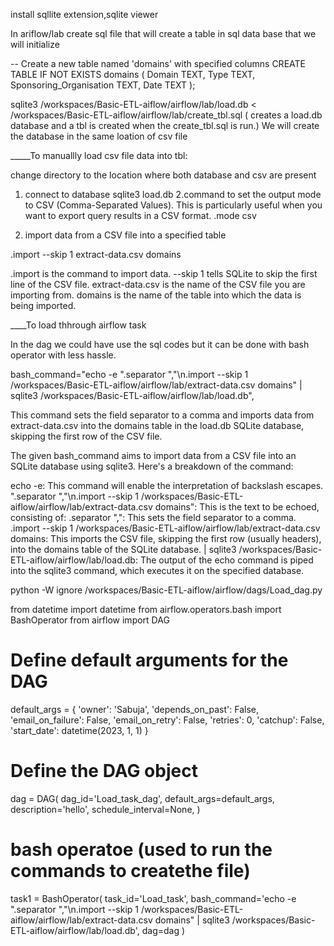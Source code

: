 install sqllite extension,sqlite viewer

In ariflow/lab create sql file that will create a table in sql data base that we will initialize

-- Create a new table named 'domains' with specified columns
CREATE TABLE IF NOT EXISTS domains (
    Domain TEXT,
    Type TEXT,
    Sponsoring_Organisation TEXT,
    Date TEXT
);

sqlite3 /workspaces/Basic-ETL-aiflow/airflow/lab/load.db < /workspaces/Basic-ETL-aiflow/airflow/lab/create_tbl.sql 
( creates a load.db database and a tbl is created when the create_tbl.sql is run.)
We will create the database in the same loation of csv file


_____To manuallly load csv file data into tbl:

change directory to the location where both database and csv are present

1. connect to database
sqlite3 load.db
2.command to set the output mode to CSV (Comma-Separated Values). This is particularly useful when you want to export query results in a CSV format.
.mode csv

3. import data from a CSV file into a specified table

 .import --skip 1 extract-data.csv domains

 .import is the command to import data.
--skip 1 tells SQLite to skip the first line of the CSV file.
extract-data.csv is the name of the CSV file you are importing from.
domains is the name of the table into which the data is being imported.

____To load thhrough airflow task 

In the dag we could have use the sql codes but it can be done with bash operator with less hassle.

bash_command="echo -e ".separator ","\n.import --skip 1 /workspaces/Basic-ETL-aiflow/airflow/lab/extract-data.csv domains" | sqlite3 /workspaces/Basic-ETL-aiflow/airflow/lab/load.db",

This command sets the field separator to a comma and imports data from extract-data.csv into the domains table in the load.db SQLite database, skipping the first row of the CSV file.

The given bash_command aims to import data from a CSV file into an SQLite database using sqlite3. Here's a breakdown of the command:

echo -e: This command will enable the interpretation of backslash escapes.
".separator ","\n.import --skip 1 /workspaces/Basic-ETL-aiflow/airflow/lab/extract-data.csv domains": This is the text to be echoed, consisting of:
.separator ",": This sets the field separator to a comma.
.import --skip 1 /workspaces/Basic-ETL-aiflow/airflow/lab/extract-data.csv domains: This imports the CSV file, skipping the first row (usually headers), into the domains table of the SQLite database.
| sqlite3 /workspaces/Basic-ETL-aiflow/airflow/lab/load.db: The output of the echo command is piped into the sqlite3 command, which executes it on the specified database.



python -W ignore /workspaces/Basic-ETL-aiflow/airflow/dags/Load_dag.py







from datetime import datetime
from airflow.operators.bash import BashOperator
from airflow import DAG 


# Define default arguments for the DAG
default_args = {
    'owner': 'Sabuja',
    'depends_on_past': False,
    'email_on_failure': False,
    'email_on_retry': False,
    'retries': 0,
    'catchup': False,
    'start_date': datetime(2023, 1, 1)
}
# Define the DAG object
dag = DAG(
    dag_id='Load_task_dag', 
    default_args=default_args,
    description='hello',
    schedule_interval=None,
)
# bash operatoe (used to run the commands to createthe file)

task1 = BashOperator(
        task_id='Load_task', 
        bash_command='echo -e ".separator ","\n.import --skip 1 /workspaces/Basic-ETL-aiflow/airflow/lab/extract-data.csv domains" | sqlite3 /workspaces/Basic-ETL-aiflow/airflow/lab/load.db',
        dag=dag
    )



 